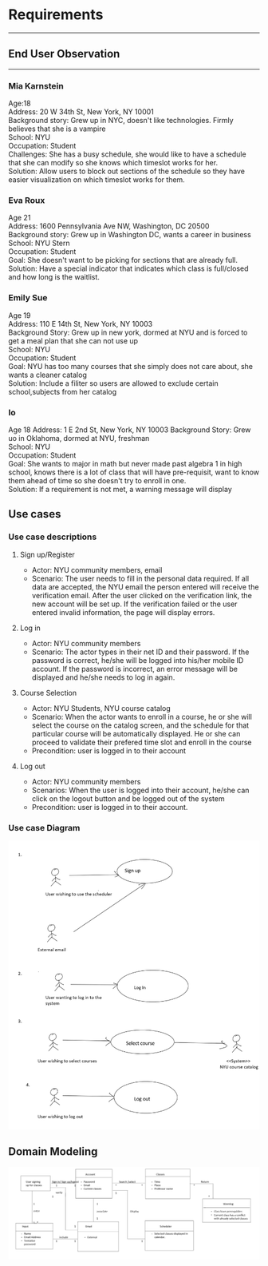 # Requirements  
---
## End User Observation  
---
### Mia Karnstein  
Age:18  
Address: 20 W 34th St, New York, NY 10001  
Background story: Grew up in NYC, doesn't like technologies. Firmly believes that she is a vampire  
School: NYU  
Occupation: Student  
Challenges: She has a busy schedule, she would like to have a schedule that she can modify so she knows which timeslot works for her.  
Solution: Allow users to block out sections of the schedule so they have easier visualization on which timeslot works for them.

### Eva Roux  
Age 21  
Address: 1600 Pennsylvania Ave NW, Washington, DC 20500  
Background story: Grew up in Washington DC, wants a career in business  
School: NYU Stern  
Occupation: Student  
Goal: She doesn't want to be picking for sections that are already full.  
Solution: Have a special indicator that indicates which class is full/closed and how long is the waitlist.

### Emily Sue  
Age 19  
Address: 110 E 14th St, New York, NY 10003  
Background Story: Grew up in new york, dormed at NYU and is forced to get a meal plan that she can not use up  
School: NYU  
Occupation: Student  
Goal: NYU has too many courses that she simply does not care about, she wants a cleaner catalog  
Solution: Include a filiter so users are allowed to exclude certain school,subjects from her catalog  

### Io
Age 18
Address: 1 E 2nd St, New York, NY 10003
Background Story: Grew uo in Oklahoma, dormed at NYU, freshman  
School: NYU  
Occupation: Student  
Goal: She wants to major in math but never made past algebra 1 in high school, knows there is a lot of class that will have pre-requisit, want to know them ahead of time so she doesn't try to enroll in one.  
Solution: If a requirement is not met, a warning message will display


## Use cases
### Use case descriptions
1. Sign up/Register
   - Actor: NYU community members, email
   - Scenario: The user needs to fill in the personal data required. If all data are accepted, the NYU email the person entered will receive the verification email. After the user clicked on the verification link, the new account will be set up. If the verification failed or the user entered invalid information, the page will display errors.


2. Log in
   - Actor: NYU community members
   - Scenario: The actor types in their net ID and their password. If the password is correct, he/she will be logged into his/her mobile ID account. If the password is incorrect, an error message will be displayed and he/she needs to log in again.


2. Course Selection
   - Actor: NYU Students, NYU course catalog
   - Scenario: When the actor wants to enroll in a course, he or she will select the course on the catalog screen, and the schedule for that particular course will be automatically displayed. He or she can proceed to validate their prefered time slot and enroll in the course
   - Precondition: user is logged in to their account


5. Log out
   - Actor: NYU community members
   - Scenarios: When the user is logged into their account, he/she can click on the logout button and be logged out of the system
   - Precondition: user is logged in to their account.

### Use case Diagram
![use case diagram](./requirement_pics/use_case.png)

## Domain Modeling
![domain modeling](./requirement_pics/domain_modeling.png)
